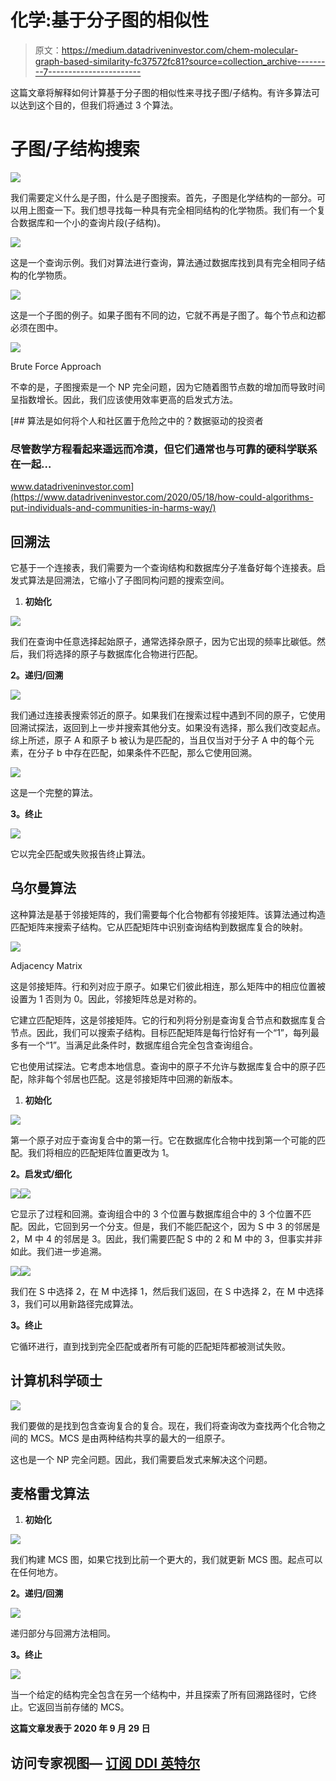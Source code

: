 # 化学:基于分子图的相似性

> 原文：<https://medium.datadriveninvestor.com/chem-molecular-graph-based-similarity-fc37572fc81?source=collection_archive---------7----------------------->

这篇文章将解释如何计算基于分子图的相似性来寻找子图/子结构。有许多算法可以达到这个目的，但我们将通过 3 个算法。

# 子图/子结构搜索

![](img/19f31fe534a406276090121cb0a8a2d7.png)

我们需要定义什么是子图，什么是子图搜索。首先，子图是化学结构的一部分。可以用上图查一下。我们想寻找每一种具有完全相同结构的化学物质。我们有一个复合数据库和一个小的查询片段(子结构)。

![](img/d07b7535ac70e7a06bcc0a92de0172df.png)

这是一个查询示例。我们对算法进行查询，算法通过数据库找到具有完全相同子结构的化学物质。

![](img/ed136f532448306bdd5251d434a8ee27.png)

这是一个子图的例子。如果子图有不同的边，它就不再是子图了。每个节点和边都必须在图中。

![](img/210179010dbc802586d0e12265fba865.png)

Brute Force Approach

不幸的是，子图搜索是一个 NP 完全问题，因为它随着图节点数的增加而导致时间呈指数增长。因此，我们应该使用效率更高的启发式方法。

[](https://www.datadriveninvestor.com/2020/05/18/how-could-algorithms-put-individuals-and-communities-in-harms-way/) [## 算法是如何将个人和社区置于危险之中的？数据驱动的投资者

### 尽管数学方程看起来遥远而冷漠，但它们通常也与可靠的硬科学联系在一起…

www.datadriveninvestor.com](https://www.datadriveninvestor.com/2020/05/18/how-could-algorithms-put-individuals-and-communities-in-harms-way/) 

## 回溯法

它基于一个连接表，我们需要为一个查询结构和数据库分子准备好每个连接表。启发式算法是回溯法，它缩小了子图同构问题的搜索空间。

1.  **初始化**

![](img/299f74c8353ba33dce6521523d4a81a9.png)

我们在查询中任意选择起始原子，通常选择杂原子，因为它出现的频率比碳低。然后，我们将选择的原子与数据库化合物进行匹配。

**2。递归/回溯**

![](img/f215338a20425cec2ab126ba8bcf616f.png)

我们通过连接表搜索邻近的原子。如果我们在搜索过程中遇到不同的原子，它使用回溯试探法，返回到上一步并搜索其他分支。如果没有选择，那么我们改变起点。综上所述，原子 A 和原子 b 被认为是匹配的，当且仅当对于分子 A 中的每个元素，在分子 b 中存在匹配，如果条件不匹配，那么它使用回溯。

![](img/7e80602d774e2c2e40c5123322a24d40.png)

这是一个完整的算法。

**3。终止**

![](img/d5aa5259447df1d9a533778d5d5d27ea.png)

它以完全匹配或失败报告终止算法。

## 乌尔曼算法

这种算法是基于邻接矩阵的，我们需要每个化合物都有邻接矩阵。该算法通过构造匹配矩阵来搜索子结构。它从匹配矩阵中识别查询结构到数据库复合的映射。

![](img/3e9c13dc48f60d24dd0c061d826ba416.png)

Adjacency Matrix

这是邻接矩阵。行和列对应于原子。如果它们彼此相连，那么矩阵中的相应位置被设置为 1 否则为 0。因此，邻接矩阵总是对称的。

它建立匹配矩阵，这是邻接矩阵。它的行和列将分别是查询复合节点和数据库复合节点。因此，我们可以搜索子结构。目标匹配矩阵是每行恰好有一个“1”，每列最多有一个“1”。当满足此条件时，数据库组合完全包含查询组合。

它也使用试探法。它考虑本地信息。查询中的原子不允许与数据库复合中的原子匹配，除非每个邻居也匹配。这是邻接矩阵中回溯的新版本。

1.  **初始化**

![](img/ed419b8f545e9f25efe7ea28e885307e.png)

第一个原子对应于查询复合中的第一行。它在数据库化合物中找到第一个可能的匹配。我们将相应的匹配矩阵位置更改为 1。

**2。启发式/细化**

![](img/c62163c921e0c658764c9fc0b2992731.png)![](img/930c58f008c1dda75a621213fa594f01.png)

它显示了过程和回溯。查询组合中的 3 个位置与数据库组合中的 3 个位置不匹配。因此，它回到另一个分支。但是，我们不能匹配这个，因为 S 中 3 的邻居是 2，M 中 4 的邻居是 3。因此，我们需要匹配 S 中的 2 和 M 中的 3，但事实并非如此。我们进一步追溯。

![](img/071de0d84322f3869b3511452b52cee0.png)![](img/feae706348877235a9c0166e1aa82046.png)

我们在 S 中选择 2，在 M 中选择 1，然后我们返回，在 S 中选择 2，在 M 中选择 3，我们可以用新路径完成算法。

**3。终止**

它循环进行，直到找到完全匹配或者所有可能的匹配矩阵都被测试失败。

## 计算机科学硕士

![](img/54b64b94b644d7de8e201bb7588be66b.png)

我们要做的是找到包含查询复合的复合。现在，我们将查询改为查找两个化合物之间的 MCS。MCS 是由两种结构共享的最大的一组原子。

这也是一个 NP 完全问题。因此，我们需要启发式来解决这个问题。

## 麦格雷戈算法

1.  **初始化**

![](img/9f646e2239de57b69af0eb1689ef9505.png)

我们构建 MCS 图，如果它找到比前一个更大的，我们就更新 MCS 图。起点可以在任何地方。

**2。递归/回溯**

![](img/a17b06ba592375eb073a18515e9d232c.png)

递归部分与回溯方法相同。

**3。终止**

![](img/a6c5d1ce03d8845d843094d87e01af1f.png)

当一个给定的结构完全包含在另一个结构中，并且探索了所有回溯路径时，它终止。它返回当前存储的 MCS。

**这篇文章发表于 2020 年 9 月 29 日**

## 访问专家视图— [订阅 DDI 英特尔](https://datadriveninvestor.com/ddi-intel)